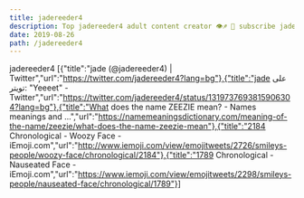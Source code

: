 ```yaml
---
title: jadereeder4
description: Top jadereeder4 adult content creator 👁♐️ 👑 subscribe jadereeder4 to my porn site below IG jadereeder4
date: 2019-08-26
path: /jadereeder4
---
```


jadereeder4
[{"title":"jade (@jadereeder4) | Twitter","url":"https://twitter.com/jadereeder4?lang=bg"},{"title":"jade على تويتر: \"Yeeeet\" - Twitter","url":"https://twitter.com/jadereeder4/status/1319737693815906304?lang=bg"},{"title":"What does the name ZEEZIE mean? - Names meanings and ...","url":"https://namemeaningsdictionary.com/meaning-of-the-name/zeezie/what-does-the-name-zeezie-mean"},{"title":"2184 Chronological - Woozy Face - iEmoji.com","url":"http://www.iemoji.com/view/emojitweets/2726/smileys-people/woozy-face/chronological/2184"},{"title":"1789 Chronological - Nauseated Face - iEmoji.com","url":"https://www.iemoji.com/view/emojitweets/2298/smileys-people/nauseated-face/chronological/1789"}]

